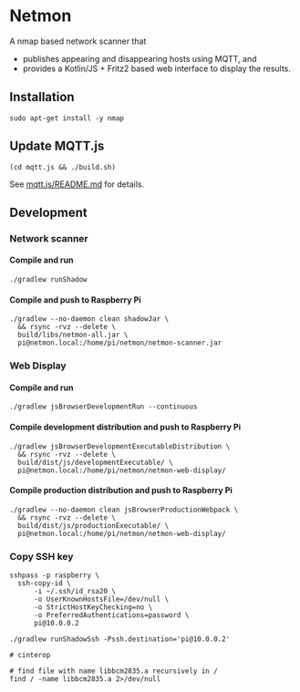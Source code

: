 # Netmon

A nmap based network scanner that

- publishes appearing and disappearing hosts using MQTT, and
- provides a Kotlin/JS + Fritz2 based web interface to display the results.

## Installation

```shell
sudo apt-get install -y nmap
```

## Update MQTT.js

```shell
(cd mqtt.js && ./build.sh)
```

See [mqtt.js/README.md](mqtt.js/README.md) for details.

## Development

### Network scanner

#### Compile and run

```shell
./gradlew runShadow
```

#### Compile and push to Raspberry Pi

```shell
./gradlew --no-daemon clean shadowJar \
  && rsync -rvz --delete \
  build/libs/netmon-all.jar \
  pi@netmon.local:/home/pi/netmon/netmon-scanner.jar
```

### Web Display

#### Compile and run

```shell
./gradlew jsBrowserDevelopmentRun --continuous
```

#### Compile development distribution and push to Raspberry Pi

```shell
./gradlew jsBrowserDevelopmentExecutableDistribution \
  && rsync -rvz --delete \
  build/dist/js/developmentExecutable/ \
  pi@netmon.local:/home/pi/netmon/netmon-web-display/
```

#### Compile production distribution and push to Raspberry Pi

```shell
./gradlew --no-daemon clean jsBrowserProductionWebpack \
  && rsync -rvz --delete \
  build/dist/js/productionExecutable/ \
  pi@netmon.local:/home/pi/netmon/netmon-web-display/
```

### Copy SSH key

```shell
sshpass -p raspberry \
  ssh-copy-id \
      -i ~/.ssh/id_rsa20 \
      -o UserKnownHostsFile=/dev/null \
      -o StrictHostKeyChecking=no \
      -o PreferredAuthentications=password \
      pi@10.0.0.2
```

```shell
./gradlew runShadowSsh -Pssh.destination='pi@10.0.0.2'
```

```shell
# cinterop

# find file with name libbcm2835.a recursively in /
find / -name libbcm2835.a 2>/dev/null
```

[kotlin-native-raspberry-1]: https://zone84.tech/programming/kotlin-native-and-raspberry-pi-pt-1-build-script/
